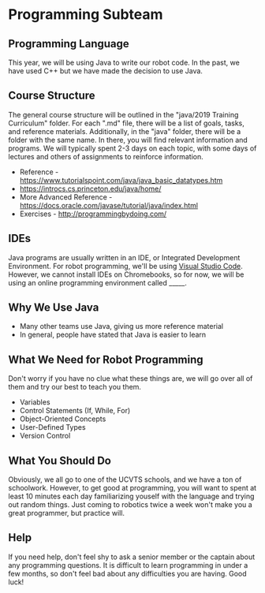 # Programming Subteam

## Programming Language
This year, we will be using Java to write our robot code. In the past, we have used C++ but we have made the decision to use Java.

## Course Structure
The general course structure will be outlined in the "java/2019 Training Curriculum" folder. For each ".md" file, there will be a list of goals, tasks, and reference materials. Additionally, in the "java" folder, there will be a folder with the same name. In there, you will find relevant information and programs. We will typically spent 2-3 days on each topic, with some days of lectures and others of assignments to reinforce information.

* Reference - https://www.tutorialspoint.com/java/java_basic_datatypes.htm
* https://introcs.cs.princeton.edu/java/home/
* More Advanced Reference - https://docs.oracle.com/javase/tutorial/java/index.html
* Exercises - http://programmingbydoing.com/

## IDEs
Java programs are usually written in an IDE, or Integrated Development Environment. For robot programming, we'll be using [Visual Studio Code](https://code.visualstudio.com/). However, we cannot install IDEs on Chromebooks, so for now, we will be using an online programming environment called _____.

## Why We Use Java
* Many other teams use Java, giving us more reference material
* In general, people have stated that Java is easier to learn

## What We Need for Robot Programming
Don't worry if you have no clue what these things are, we will go over all of them and try our best to teach you them.
* Variables
* Control Statements (If, While, For)
* Object-Oriented Concepts
* User-Defined Types
* Version Control

## What You Should Do
Obviously, we all go to one of the UCVTS schools, and we have a ton of schoolwork. However, to get good at programming, you will want to spent at least 10 minutes each day familiarizing youself with the language and trying out random things. Just coming to robotics twice a week won't make you a great programmer, but practice will. 

## Help
If you need help, don't feel shy to ask a senior member or the captain about any programming questions. It is difficult to learn programming in under a few months, so don't feel bad about any difficulties you are having. Good luck!